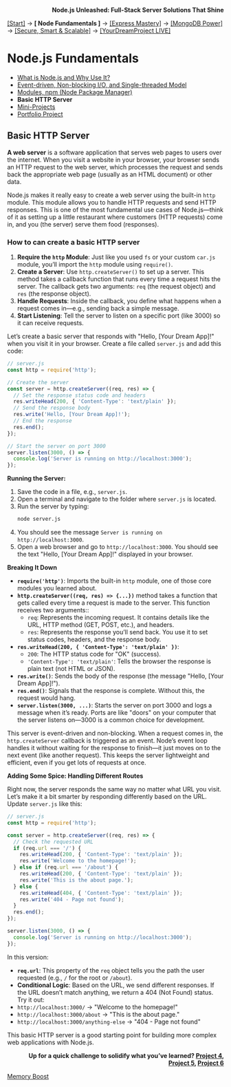 **<p align="right">Node.js Unleashed: Full-Stack Server Solutions That Shine</p>**

[[Start]](../Introduction.md) → **[ Node Fundamentals ]** → [[Express Mastery]](../chapter-02/2-1.md) → [[MongoDB Power]](../chapter-03/3-1.md) → [[Secure, Smart & Scalable]](../chapter-04/4-1.md) → [[YourDreamProject LIVE]](../chapter-05/5-1.md)

# Node.js Fundamentals
* [What is Node.js and Why Use It?](1-1.md)
* [Event-driven, Non-blocking I/O, and Single-threaded Model](1-2.md)
* [Modules, npm (Node Package Manager)](1-3.md)
* **Basic HTTP Server**
* [Mini-Projects](1-5.md)
* [Portfolio Project](1-6.md)

## Basic HTTP Server

**A web server** is a software application that serves web pages to users over the internet. When you visit a website in your browser, your browser sends an HTTP request to the web server, which processes the request and sends back the appropriate web page (usually as an HTML document) or other data.

Node.js makes it really easy to create a web server using the built-in `http` module. This module allows you to handle HTTP requests and send HTTP responses. This is one of the most fundamental use cases of Node.js—think of it as setting up a little restaurant where customers (HTTP requests) come in, and you (the server) serve them food (responses).

### How to can create a basic HTTP server

1. **Require the `http` Module**: Just like you used `fs` or your custom `car.js` module, you’ll import the `http` module using `require()`.
2. **Create a Server**: Use `http.createServer()` to set up a server. This method takes a callback function that runs every time a request hits the server. The callback gets two arguments: `req` (the request object) and `res` (the response object).
3. **Handle Requests**: Inside the callback, you define what happens when a request comes in—e.g., sending back a simple message.
4. **Start Listening**: Tell the server to listen on a specific port (like 3000) so it can receive requests.

Let’s create a basic server that responds with "Hello, [Your Dream App]!" when you visit it in your browser. Create a file called `server.js` and add this code:

```javascript
// server.js
const http = require('http');

// Create the server
const server = http.createServer((req, res) => {
  // Set the response status code and headers
  res.writeHead(200, { 'Content-Type': 'text/plain' });
  // Send the response body
  res.write('Hello, [Your Dream App]!');
  // End the response
  res.end();
});

// Start the server on port 3000
server.listen(3000, () => {
  console.log('Server is running on http://localhost:3000');
});
```
**Running the Server:**
1. Save the code in a file, e.g., `server.js`.
2. Open a terminal and navigate to the folder where `server.js` is located.
3. Run the server by typing:
   ```bash
   node server.js
   ```
4. You should see the message `Server is running on http://localhost:3000`.
5. Open a web browser and go to `http://localhost:3000`. You should see the text "Hello, [Your Dream App]!" displayed in your browser.

**Breaking It Down**
- **`require('http')`**: Imports the built-in `http` module, one of those core modules you learned about.
- **`http.createServer((req, res) => {...})`**  method takes a function that gets called every time a request is made to the server. This function receives two arguments::
  - `req`: Represents the incoming request. It contains details like the URL, HTTP method (GET, POST, etc.), and headers.
  - `res`: Represents the response you’ll send back. You use it to set status codes, headers, and the response body.
- **`res.writeHead(200, { 'Content-Type': 'text/plain' })`**:
  - `200`: The HTTP status code for "OK" (success).
  - `'Content-Type': 'text/plain'`: Tells the browser the response is plain text (not HTML or JSON).
- **`res.write()`**: Sends the body of the response (the message "Hello, [Your Dream App]!").
- **`res.end()`**: Signals that the response is complete. Without this, the request would hang.
- **`server.listen(3000, ...)`**: Starts the server on port 3000 and logs a message when it’s ready. Ports are like "doors" on your computer that the server listens on—3000 is a common choice for development.

This server is event-driven and non-blocking. When a request comes in, the `http.createServer` callback is triggered as an event. Node’s event loop handles it without waiting for the response to finish—it just moves on to the next event (like another request). This keeps the server lightweight and efficient, even if you get lots of requests at once.

**Adding Some Spice: Handling Different Routes**

Right now, the server responds the same way no matter what URL you visit. Let’s make it a bit smarter by responding differently based on the URL. Update `server.js` like this:

```javascript
// server.js
const http = require('http');

const server = http.createServer((req, res) => {
  // Check the requested URL
  if (req.url === '/') {
    res.writeHead(200, { 'Content-Type': 'text/plain' });
    res.write('Welcome to the homepage!');
  } else if (req.url === '/about') {
    res.writeHead(200, { 'Content-Type': 'text/plain' });
    res.write('This is the about page.');
  } else {
    res.writeHead(404, { 'Content-Type': 'text/plain' });
    res.write('404 - Page not found');
  }
  res.end();
});

server.listen(3000, () => {
  console.log('Server is running on http://localhost:3000');
});
```
In this version:
- **`req.url`**: This property of the `req` object tells you the path the user requested (e.g., `/` for the root or `/about`).
- **Conditional Logic**: Based on the URL, we send different responses. If the URL doesn’t match anything, we return a 404 (Not Found) status.<br />
Try it out:
- `http://localhost:3000/` → "Welcome to the homepage!"
- `http://localhost:3000/about` → "This is the about page."
- `http://localhost:3000/anything-else` → "404 - Page not found"

This basic HTTP server is a good starting point for building more complex web applications with Node.js. 

**<p align="right">Up for a quick challenge to solidify what you’ve learned? [Project 4](1-5-4.md), [Project 5](1-5-5.md), [Project 6](1-5-6.md)</p>**

[Memory Boost](1-4MB.md)
